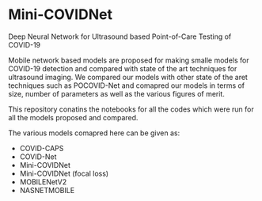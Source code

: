 # Mini-COVIDNet
Deep Neural Network for Ultrasound based Point-of-Care Testing of COVID-19

Mobile network based models are proposed for making smalle models for COVID-19 detection and 
compared with state of the art techniques for ultrasound imaging. We compared our models with other state
of the aret techniques such as POCOVID-Net and comapred our models in terms of size, number of parameters as well as the 
various figures of merit.


This repository conatins the notebooks for all the codes which were run for all the models proposed and compared.

The various models comapred here can be given as:

* COVID-CAPS
* COVID-Net
* Mini-COVIDNet
* Mini-COVIDNet (focal loss)
* MOBILENetV2
* NASNETMOBILE

